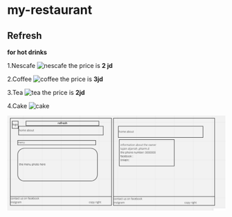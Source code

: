 # my-restaurant
## Refresh

**for hot drinks**

1.Nescafe ![nescafe](https://coffeevendingmachines.co.za/wp-content/uploads/2019/04/nescafe-classic-white-in-red-cup.jpg) the price is **2 jd**

2.Coffee ![coffee](https://d1dq9tiesi76an.cloudfront.net/pub/media/catalog/product/cache/1/image/e9c3970ab036de70892d86c6d221abfe/2/8/28629.jpg?scale.width=56)
the price is **3jd**


3.Tea ![tea](https://www.herbandgarlicpro.com/wp-content/uploads/2019/01/cup-of-black-tea-1024x683.jpg)
the price is **2jd**

4.Cake ![cake](https://www.allworship.com/wp-content/uploads/2014/12/bigstock-Piece-of-cake-on-small-dessert-61206392.jpg)


![wireframe](Capture.PNG
)

